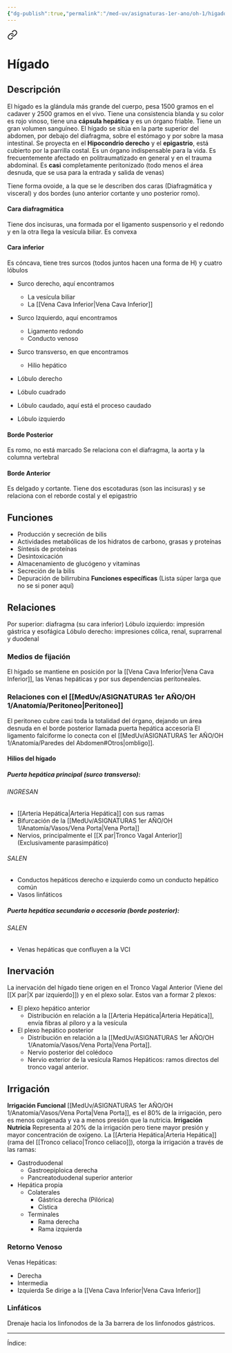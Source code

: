 ```yaml
---
{"dg-publish":true,"permalink":"/med-uv/asignaturas-1er-ano/oh-1/higado-y-vias-biliares/"}
---
```



<div class="transclusion internal-embed is-loaded"><a class="markdown-embed-link" href="/med-uv/asignaturas-1er-ano/oh-1/anatomia/organos/higado/" aria-label="Open link"><svg xmlns="http://www.w3.org/2000/svg" width="24" height="24" viewBox="0 0 24 24" fill="none" stroke="currentColor" stroke-width="2" stroke-linecap="round" stroke-linejoin="round" class="svg-icon lucide-link"><path d="M10 13a5 5 0 0 0 7.54.54l3-3a5 5 0 0 0-7.07-7.07l-1.72 1.71"></path><path d="M14 11a5 5 0 0 0-7.54-.54l-3 3a5 5 0 0 0 7.07 7.07l1.71-1.71"></path></svg></a><div class="markdown-embed">




# Hígado
## Descripción
El hígado es la glándula más grande del cuerpo, pesa 1500 gramos en el cadaver y 2500 gramos en el vivo. Tiene una consistencia blanda y su color es rojo vinoso, tiene una **cápsula hepática** y es un órgano friable. Tiene un gran volumen sanguíneo.
El hígado se sitúa en la parte superior del abdomen, por debajo del diafragma, sobre el estómago y por sobre la masa intestinal. Se proyecta en el **Hipocondrio derecho** y el **epigastrio**, está cubierto por la parrilla costal.
Es un órgano indispensable para la vida. Es frecuentemente afectado en politraumatizado en general y en el trauma abdominal.
Es **casi** completamente peritonizado (todo menos el área desnuda, que se usa para la entrada y salida de venas)

Tiene forma ovoide, a la que se le describen dos caras (Diafragmática y visceral) y dos bordes (uno anterior cortante y uno posterior romo).
#### Cara diafragmática
Tiene dos incisuras, una formada por el ligamento suspensorio y el redondo y en la otra llega la vesícula biliar. Es convexa
#### Cara inferior
Es cóncava, tiene tres surcos (todos juntos hacen una forma de H) y cuatro lóbulos
- Surco derecho, aquí encontramos
	- La vesícula biliar
	- La [[Vena Cava Inferior\|Vena Cava Inferior]]
- Surco Izquierdo, aquí encontramos
	- Ligamento redondo
	- Conducto venoso
- Surco transverso, en que encontramos
	- Hilio hepático

- Lóbulo derecho
- Lóbulo cuadrado
- Lóbulo caudado, aquí está el proceso caudado
- Lóbulo izquierdo
#### Borde Posterior
Es romo, no está marcado
Se relaciona con el diafragma, la aorta y la columna vertebral
#### Borde Anterior
Es delgado y cortante.
Tiene dos escotaduras (son las incisuras) y se relaciona con el reborde costal y el epigastrio
## Funciones
- Producción y secreción de bilis
- Actividades metabólicas de los hidratos de carbono, grasas y proteínas
- Síntesis de proteínas
- Desintoxicación
- Almacenamiento de glucógeno y vitaminas
- Secreción de la bilis
- Depuración de bilirrubina
**Funciones específicas**
(Lista súper larga que no se si poner aquí)
## Relaciones
Por superior: diafragma (su cara inferior)
Lóbulo izquierdo: impresión gástrica y esofágica
Lóbulo derecho: impresiones cólica, renal, suprarrenal y duodenal
### Medios de fijación
El hígado se mantiene en posición por la [[Vena Cava Inferior\|Vena Cava Inferior]], las Venas hepáticas y por sus dependencias peritoneales.
### Relaciones con el [[MedUv/ASIGNATURAS 1er AÑO/OH 1/Anatomía/Peritoneo\|Peritoneo]]
El peritoneo cubre casi toda la totalidad del órgano, dejando un área desnuda en el borde posterior llamada puerta hepática accesoria
El ligamento falciforme lo conecta con el [[MedUv/ASIGNATURAS 1er AÑO/OH 1/Anatomía/Paredes del Abdomen#Otros\|ombligo]].
#### Hilios del hígado
##### Puerta hepática principal (surco transverso):
###### INGRESAN
- [[Arteria Hepática\|Arteria Hepática]] con sus ramas
- Bifurcación de la [[MedUv/ASIGNATURAS 1er AÑO/OH 1/Anatomía/Vasos/Vena Porta\|Vena Porta]]
- Nervios, principalmente el [[X par\|Tronco Vagal Anterior]] (Exclusivamente parasimpático)
###### SALEN
- Conductos hepáticos derecho e izquierdo como un conducto hepático común
- Vasos linfáticos
##### Puerta hepática secundaria o accesoria (borde posterior):
###### SALEN
- Venas hepáticas que confluyen a la VCI

## Inervación
La inervación del hígado tiene origen en el Tronco Vagal Anterior (Viene del [[X par\|X par izquierdo]]) y en el plexo solar. 
Estos van a formar 2 plexos:
- El plexo hepático anterior
	- Distribución en relación a la [[Arteria Hepática\|Arteria Hepática]], envía fibras al píloro y a la vesícula
- El plexo hepático posterior
	- Distribución en relación a la [[MedUv/ASIGNATURAS 1er AÑO/OH 1/Anatomía/Vasos/Vena Porta\|Vena Porta]].
	- Nervio posterior del colédoco
	- Nervio exterior de la vesícula
Ramos Hepáticos: ramos directos del tronco vagal anterior.
## Irrigación
**Irrigación Funcional**
[[MedUv/ASIGNATURAS 1er AÑO/OH 1/Anatomía/Vasos/Vena Porta\|Vena Porta]], es el 80% de la irrigación, pero es menos oxigenada y va a menos presión que la nutricia.
**Irrigación Nutricia**
Representa al 20% de la irrigación pero tiene mayor presión y mayor concentración de oxígeno. La [[Arteria Hepática\|Arteria Hepática]] (rama del [[Tronco celiaco\|Tronco celiaco]]), otorga la irrigación a través de las ramas:
- Gastroduodenal
	- Gastroepiploica derecha
	- Pancreatoduodenal superior anterior
- Hepática propia
	- Colaterales
		- Gástrica derecha (Pilórica)
		- Cística
	- Terminales
		- Rama derecha
		- Rama izquierda

### Retorno Venoso
Venas Hepáticas:
- Derecha
- Intermedia
- Izquierda
Se dirige a la [[Vena Cava Inferior\|Vena Cava Inferior]]
### Linfáticos
Drenaje hacia los linfonodos de la 3a barrera de los linfonodos gástricos.

***
Índice:

</div></div>
